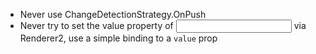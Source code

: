 - Never use ChangeDetectionStrategy.OnPush
- Never try to set the value property of <input> via Renderer2, use a simple binding to a `value` prop
